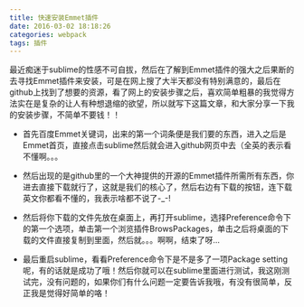 ```yaml
---
title: 快速安装Emmet插件
date: 2016-03-02 18:18:26
categories: webpack
tags: 插件
---
```


最近痴迷于sublime的性感不可自拔，然后在了解到Emmet插件的强大之后果断的去寻找Emmet插件来安装，可是在网上搜了大半天都没有特别满意的，最后在github上找到了想要的资源，看了网上的安装步骤之后，喜欢简单粗暴的我觉得方法实在是复杂的让人有种想退缩的欲望，所以就写下这篇文章，和大家分享一下我的安装步骤，不简单不要钱！！

* 首先百度Emmet关键词，出来的第一个词条便是我们要的东西，进入之后是Emmet首页，直接点击sublime然后就会进入github网页中去（全英的表示看不懂啊。。。

* 然后出现的是github里的一个大神提供的开源的Emmet插件所需所有东西，你进去直接下载就行了，这就是我们的核心了，然后右边有下载的按钮，连下载英文你都看不懂的，我表示啥都不说了-_-!

* 然后将你下载的文件先放在桌面上，再打开sublime，选择Preference命令下的第一个选项，单击第一个浏览插件BrowsPackages，单击之后将桌面的下载的文件直接复制到里面，然后就。。。啊啊，结束了呀...

* 最后重启sublime，看看Preference命令下是不是多了一项Package setting 呢，有的话就是成功了哦！然后你就可以在sublime里面进行测试，我这刚测试完，没有问题的，如果你们有什么问题一定要告诉我哦，有没有很简单，反正我是觉得好简单的咯！
